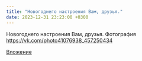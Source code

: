 ```yaml
---
title: "Новогоднего настроения Вам, друзья."
date: 2023-12-31 23:23:00 +0300
---
```


Новогоднего настроения Вам, друзья.
Фотография
https://vk.com/photo41076938_457250434

[Вложение](https://vk.com/photo41076938_457250434)
